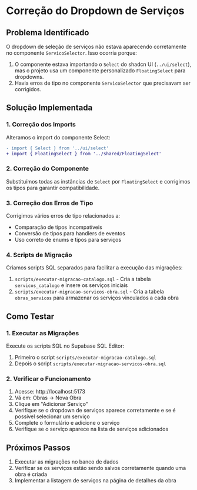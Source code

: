 # Correção do Dropdown de Serviços

## Problema Identificado

O dropdown de seleção de serviços não estava aparecendo corretamente no componente `ServicoSelector`. Isso ocorria porque:

1. O componente estava importando o `Select` do shadcn UI (`../ui/select`), mas o projeto usa um componente personalizado `FloatingSelect` para dropdowns.
2. Havia erros de tipo no componente `ServicoSelector` que precisavam ser corrigidos.

## Solução Implementada

### 1. Correção dos Imports

Alteramos o import do componente Select:

```diff
- import { Select } from '../ui/select'
+ import { FloatingSelect } from '../shared/FloatingSelect'
```

### 2. Correção do Componente

Substituímos todas as instâncias de `Select` por `FloatingSelect` e corrigimos os tipos para garantir compatibilidade.

### 3. Correção dos Erros de Tipo

Corrigimos vários erros de tipo relacionados a:
- Comparação de tipos incompatíveis
- Conversão de tipos para handlers de eventos
- Uso correto de enums e tipos para serviços

### 4. Scripts de Migração

Criamos scripts SQL separados para facilitar a execução das migrações:

1. `scripts/executar-migracao-catalogo.sql` - Cria a tabela `servicos_catalogo` e insere os serviços iniciais
2. `scripts/executar-migracao-servicos-obra.sql` - Cria a tabela `obras_servicos` para armazenar os serviços vinculados a cada obra

## Como Testar

### 1. Executar as Migrações

Execute os scripts SQL no Supabase SQL Editor:

1. Primeiro o script `scripts/executar-migracao-catalogo.sql`
2. Depois o script `scripts/executar-migracao-servicos-obra.sql`

### 2. Verificar o Funcionamento

1. Acesse: http://localhost:5173
2. Vá em: Obras → Nova Obra
3. Clique em "Adicionar Serviço"
4. Verifique se o dropdown de serviços aparece corretamente e se é possível selecionar um serviço
5. Complete o formulário e adicione o serviço
6. Verifique se o serviço aparece na lista de serviços adicionados

## Próximos Passos

1. Executar as migrações no banco de dados
2. Verificar se os serviços estão sendo salvos corretamente quando uma obra é criada
3. Implementar a listagem de serviços na página de detalhes da obra

